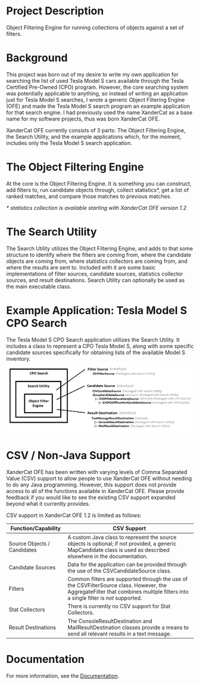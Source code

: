 # Project Description

Object Filtering Engine for running collections of objects against a set of filters.

# Background

This project was born out of my desire to write my own application for searching the list of used Tesla Model S cars available through the Tesla Certified Pre-Owned (CPO) program.  However, the core searching system was potentially applicable to anything, so instead of writing an application just for Tesla Model S searches, I wrote a generic Object Filtering Engine (OFE) and made the Tesla Model S search program an example application for that search engine.  I had previously used the name XanderCat as a base name for my software projects, thus was born XanderCat OFE.

XanderCat OFE currently consists of 3 parts:  The Object Filtering Engine, the Search Utility, and the example applications which, for the moment, includes only the Tesla Model S search application.

# The Object Filtering Engine

At the core is the Object Filtering Engine.  It is something you can construct, add filters to, run candidate objects through, collect statistics*, get a list of ranked matches, and compare those matches to previous matches.

_* statistics collection is available starting with XanderCat OFE version 1.2_

# The Search Utility

The Search Utility utilizes the Object Filtering Engine, and adds to that some structure to identify where the filters are coming from, where the candidate objects are coming from, where statistics collectors are coming from, and where the results are sent to.  Included with it are some basic implementations of filter sources, candidate sources, statistics collector sources, and result destinations.  Search Utility can optionally be used as the main executable class.

# Example Application:  Tesla Model S CPO Search

The Tesla Model S CPO Search application utilizes the Search Utility.  It includes a class to represent a CPO Tesla Model S, along with some specific candidate sources specifically for obtaining lists of the available Model S inventory.
![](Home_cpo-search-app-visualization.png)

# CSV / Non-Java Support

XanderCat OFE has been written with varying levels of Comma Separated Value (CSV) support to allow people to use XanderCat OFE without needing to do any Java programming.  However, this support does not provide access to all of the functions available in XanderCat OFE.  Please provide feedback if you would like to see the existing CSV support expanded beyond what it currently provides.

CSV support in XanderCat OFE 1.2 is limited as follows:

| Function/Capability |  CSV Support |
| --- | --- |
| Source Objects / Candidates | A custom Java class to represent the source objects is optional; if not provided, a generic MapCandidate class is used as described elsewhere in the documentation. |
| Candidate Sources | Data for the application can be provided through the use of the CSVCandidateSource class. |
| Filters |  Common filters are supported through the use of the CSVFilterSource class.  However, the AggregateFilter that combines multiple filters into a single filter is _not_ supported. |
| Stat Collectors | There is currently no CSV support for Stat Collectors. |
| Result Destinations | The ConsoleResultDestination and MailResultDestination classes provide a means to send all relevant results in a text message. |

# Documentation

For more information, see the [Documentation](Documentation.md).

